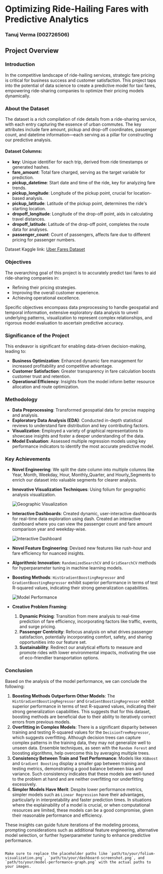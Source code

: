 
# Optimizing Ride-Hailing Fares with Predictive Analytics

### Tanuj Verma (002726506)

## Project Overview

### Introduction

In the competitive landscape of ride-hailing services, strategic fare pricing is critical for business success and customer satisfaction. This project taps into the potential of data science to create a predictive model for taxi fares, empowering ride-sharing companies to optimize their pricing models dynamically.

### About the Dataset

The dataset is a rich compilation of ride details from a ride-sharing service, with each entry capturing the essence of urban commutes. The key attributes include fare amount, pickup and drop-off coordinates, passenger count, and datetime information—each serving as a pillar for constructing our predictive analysis.

#### Dataset Columns:
- **key**: Unique identifier for each trip, derived from ride timestamps or generated hashes.
- **fare_amount**: Total fare charged, serving as the target variable for prediction.
- **pickup_datetime**: Start date and time of the ride, key for analyzing fare trends.
- **pickup_longitude**: Longitude of the pickup point, crucial for location-based analysis.
- **pickup_latitude**: Latitude of the pickup point, determines the ride's starting location.
- **dropoff_longitude**: Longitude of the drop-off point, aids in calculating travel distances.
- **dropoff_latitude**: Latitude of the drop-off point, completes the route data for analyses.
- **passenger_count**: Count of passengers, affects fare due to different pricing for passenger numbers.

Dataset Kaggle link: [Uber Fares Dataset](https://www.kaggle.com/datasets/yasserh/uber-fares-dataset)

### Objectives

The overarching goal of this project is to accurately predict taxi fares to aid ride-sharing companies in:
- Refining their pricing strategies.
- Improving the overall customer experience.
- Achieving operational excellence.

Specific objectives encompass data preprocessing to handle geospatial and temporal information, extensive exploratory data analysis to unveil underlying patterns, visualization to represent complex relationships, and rigorous model evaluation to ascertain predictive accuracy.

### Significance of the Project

This endeavor is significant for enabling data-driven decision-making, leading to:
- **Business Optimization**: Enhanced dynamic fare management for increased profitability and competitive advantage.
- **Customer Satisfaction**: Greater transparency in fare calculation boosts customer trust and retention.
- **Operational Efficiency**: Insights from the model inform better resource allocation and route optimization.

### Methodology

- **Data Preprocessing**: Transformed geospatial data for precise mapping and analysis.
- **Exploratory Data Analysis (EDA)**: Conducted in-depth statistical reviews to understand fare distribution and key contributing factors.
- **Visualization**: Employed a variety of graphical representations to showcase insights and foster a deeper understanding of the data.
- **Model Evaluation**: Assessed multiple regression models using key performance indicators to identify the most accurate predictive model.

### Key Achievements

- **Novel Engineering**: We split the date column into multiple columns like Year, Month, Weekday, Hour, Monthly_Quarter, and Hourly_Segments to enrich our dataset into valuable segments for clearer analysis.
- **Innovative Visualization Techniques**: Using folium for geographic analysis visualization.
  
  ![Geographic Visualization](![image](https://github.com/tanzealist/Uber-Fare-predictor/assets/114698958/571386b6-4d21-48cc-bd5c-391e07801520)
)

- **Interactive Dashboards**: Created dynamic, user-interactive dashboards for real-time data exploration using dash. Created an interactive dashboard where you can view the passenger count and fare amount comparison year and weekday-wise.
  
  ![Interactive Dashboard](![image](https://github.com/tanzealist/Uber-Fare-predictor/assets/114698958/d1951e1d-519d-4ece-b08a-dd4e78f53bfc)
)

- **Novel Feature Engineering**: Devised new features like rush-hour and fare efficiency for nuanced insights.
- **Algorithmic Innovation**: `RandomizedSearchCV` and `GridSearchCV` methods for hyperparameter tuning in machine learning models.
- **Boosting Methods**: `HistGradientBoostingRegressor` and `GradientBoostingRegressor` exhibit superior performance in terms of test R-squared values, indicating their strong generalization capabilities.
  
  ![Model Performance](path/to/your/model-performance-graph.png)

- **Creative Problem Framing**:
  1. **Dynamic Pricing**: Transition from mere analysis to real-time prediction of fare efficiency, incorporating factors like traffic, events, and surge pricing.
  2. **Passenger Centricity**: Refocus analysis on what drives passenger satisfaction, potentially incorporating comfort, safety, and sharing opportunities into our feature set.
  3. **Sustainability**: Redirect our analytical efforts to measure and promote rides with lower environmental impacts, motivating the use of eco-friendlier transportation options.

### Conclusion

Based on the analysis of the model performance, we can conclude the following:
1. **Boosting Methods Outperform Other Models**: The `HistGradientBoostingRegressor` and `GradientBoostingRegressor` exhibit superior performance in terms of test R-squared values, indicating their strong generalization capabilities. This suggests that for this dataset, boosting methods are beneficial due to their ability to iteratively correct errors from previous models.
2. **Overfitting in Complex Models**: There is a significant disparity between training and testing R-squared values for the `DecisionTreeRegressor`, which suggests overfitting. Although decision trees can capture complex patterns in the training data, they may not generalize well to unseen data. Ensemble techniques, as seen with the `Random Forest` and boosting algorithms, help overcome this by averaging multiple trees.
3. **Consistency Between Train and Test Performance**: Models like `XGBoost` and `Gradient Boosting` display a smaller gap between training and testing metrics, demonstrating a good balance between bias and variance. Such consistency indicates that these models are well-tuned to the problem at hand and are neither overfitting nor underfitting excessively.
4. **Simpler Models Have Merit**: Despite lower performance metrics, simpler models such as `Linear Regression` have their advantages, particularly in interpretability and faster prediction times. In situations where the explainability of a model is crucial, or when computational resources are limited, these models can be a good compromise, given their reasonable performance and efficiency.

These insights can guide future iterations of the modeling process, prompting considerations such as additional feature engineering, alternative model selection, or further hyperparameter tuning to enhance predictive performance.
```

Make sure to replace the placeholder paths like `path/to/your/folium-visualization.png`, `path/to/your/dashboard-screenshot.png`, and `path/to/your/model-performance-graph.png` with the actual paths to your images.

